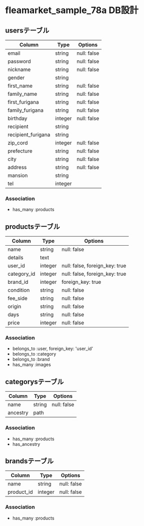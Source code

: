 # fleamarket_sample_78a DB設計
## usersテーブル
|Column|Type|Options|
|------|----|-------|
|email|string|null: false|
|password|string|null: false|
|nickname|string|null: false|
|gender|string||
|first_name|string|null: false|
|family_name|string|null: false|
|first_furigana|string|null: false|
|family_furigana|string|null: false|
|birthday|integer|null: false|
|recipient|string||
|recipient_furigana|string||
|zip_cord|integer|null: false|
|prefecture|string|null: false|
|city|string|null: false|
|address|string|null: false|
|mansion|string||
|tel|integer||
### Association
- has_many :products

## productsテーブル
|Column|Type|Options|
|------|----|-------|
|name|string|null: false|
|details|text||
|user_id|integer|null: false, foreign_key: true|
|category_id|integer|null: false, foreign_key: true|
|brand_id|integer|foreign_key: true|
|condition|string|null: false|
|fee_side|string|null: false|
|origin|string|null: false|
|days|string|null: false|
|price|integer|null: false|
### Association
- belongs_to :user, foreign_key: 'user_id'
- belongs_to :category
- belongs_to :brand
- has_many :images

## categorysテーブル
|Column|Type|Options|
|------|----|-------|
|name|string|null: false|
|ancestry|path||
### Association
- has_many :products
- has_ancestry

## brandsテーブル
|Column|Type|Options|
|------|----|-------|
|name|string|null: false|
|product_id|integer|null: false|
### Association
- has_many :products

